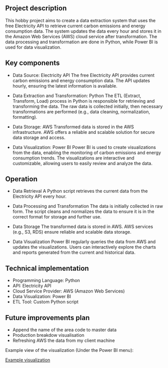 ## Project description

This hobby project aims to create a data extraction system that uses the free Electricity API to retrieve current carbon emissions and energy consumption data. The system updates the data every hour and stores it in the Amazon Web Services (AWS) cloud service after transformation. The data processing and transformation are done in Python, while Power BI is used for data visualization.

## Key components

- Data Source: Electricity API
The free Electricity API provides current carbon emissions and energy consumption data. The API updates hourly, ensuring the latest information is available.


- Data Extraction and Transformation: Python
The ETL (Extract, Transform, Load) process in Python is responsible for retrieving and transforming the data. The raw data is collected initially, then necessary transformations are performed (e.g., data cleaning, normalization, formatting).

- Data Storage: AWS
Transformed data is stored in the AWS infrastructure. AWS offers a reliable and scalable solution for secure data storage and access.

- Data Visualization: Power BI
Power BI is used to create visualizations from the data, enabling the monitoring of carbon emissions and energy consumption trends. The visualizations are interactive and customizable, allowing users to easily review and analyze the data.

## Operation
- Data Retrieval
A Python script retrieves the current data from the Electricity API every hour.


- Data Processing and Transformation
The data is initially collected in raw form. The script cleans and normalizes the data to ensure it is in the correct format for storage and further use.

- Data Storage
The transformed data is stored in AWS. AWS services (e.g., S3, RDS) ensure reliable and scalable data storage.

- Data Visualization
Power BI regularly queries the data from AWS and updates the visualizations. Users can interactively explore the charts and reports generated from the current and historical data.

## Technical implementation

- Programming Language: Python
- API: Electricity API
- Cloud Service Provider: AWS (Amazon Web Services)
- Data Visualization: Power BI
- ETL Tool: Custom Python script

## Future improvements plan

- Append the name of the area code to master data
- Production breakdow visualisation
- Refreshing AWS the data from my client machine

Example view of the visualization (Under the Power BI menu):

[Example visualization](https://devnullsec.hu/)